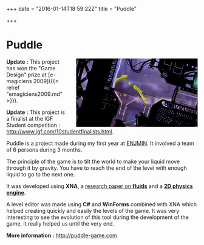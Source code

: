 +++
date = "2016-01-14T18:59:22Z"
title = "Puddle"

+++

# Puddle

<img src="/media/puddle-ss.jpg" alt="Puddle" style="float:right;padding-left:20px;"/>**Update :** This project has won the "Game Design" prize at [e-magiciens 2009]({{< relref "emagiciens2009.md" >}}).

**Update :** This project is a finalist at the IGF Student competition :
<http://www.igf.com/10studentfinalists.html>.

Puddle is a project made during my first year at [ENJMIN](http://www.enjmin.fr). It involved a team of 6 persons during 3 months.

The principle of the game is to tilt the world to make your liquid move through it by gravity. You have to reach the end of the level with enough liquid to go to the next one.

It was developed using **XNA**, a [research paper on **fluids**](http://dl.acm.org/citation.cfm?id=1073400) and a [**2D physics engine**](http://www.codeplex.com/FarseerPhysics).

A level editor was made using **C#** and **WinForms** combined with XNA which helped creating quickly and easily the levels of the game. It was very interesting to see the evolution of this tool during the development of the game, it really helped us until the very end.

**More information :** <http://puddle-game.com>
